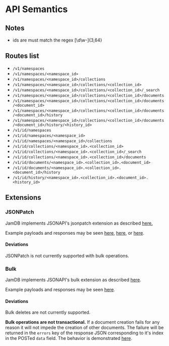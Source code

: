 # API Semantics

## Notes
* ids are must match the regex [\d\w\-]{3,64}

## Routes list
* `/v1/namespaces`
* `/v1/namespaces/<namespace_id>`
* `/v1/namespaces/<namespace_id>/collections`
* `/v1/namespaces/<namespace_id>/collections/<collection_id>`
* `/v1/namespaces/<namespace_id>/collections/<collection_id>/_search`
* `/v1/namespaces/<namespace_id>/collections/<collection_id>/documents`
* `/v1/namespaces/<namespace_id>/collections/<collection_id>/documents/<document_id>`
* `/v1/namespaces/<namespace_id>/collections/<collection_id>/documents/<document_id>/history`
* `/v1/namespaces/<namespace_id>/collections/<collection_id>/documents/<document_id>/history/<history_id>`
* `/v1/id/namespaces`
* `/v1/id/namespaces/<namespace_id>`
* `/v1/id/namespaces/<namespace_id>/collections`
* `/v1/id/collections/<namespace_id>.<collection_id>`
* `/v1/id/collections/<namespace_id>.<collection_id>/_search`
* `/v1/id/collections/<namespace_id>.<collection_id>/documents`
* `/v1/id/documents/<namespace_id>.<collection_id>.<document_id>`
* `/v1/id/documents/<namespace_id>.<collection_id>.<document_id>/history`
* `/v1/id/history/<namespace_id>.<collection_id>.<document_id>.<history_id>`


## Extensions

### JSONPatch

JamDB implements JSONAPI's jsonpatch extension as described [here.](http://jsonapi.org/extensions/jsonpatch/)

Example payloads and responses may be seen [here](https://github.com/CenterForOpenScience/jamdb/blob/master/features/document/update.feature), [here](https://github.com/CenterForOpenScience/jamdb/blob/master/features/namespace/update.feature), or [here](https://github.com/CenterForOpenScience/jamdb/blob/master/features/collection/update.feature).

#### Deviations
JSONPatch is not currently supported with bulk operations.


### Bulk

JamDB implements JSONAPI's bulk extension as described [here](http://jsonapi.org/extensions/bulk/).

Example payloads and responses may be seen [here](https://github.com/CenterForOpenScience/jamdb/blob/master/features/document/create.feature#L167).

#### Deviations
Bulk deletes are not currently supported.

**Bulk operations are not transactional.**
If a document creation fails for any reason it will not impede the creation of other documents.
The failure will be returned in the `errors` key of the response JSON corresponding to it's index in the POSTed `data` field.
The behavior is demonstrated [here](https://github.com/CenterForOpenScience/jamdb/blob/master/features/document/create.feature#L244).
